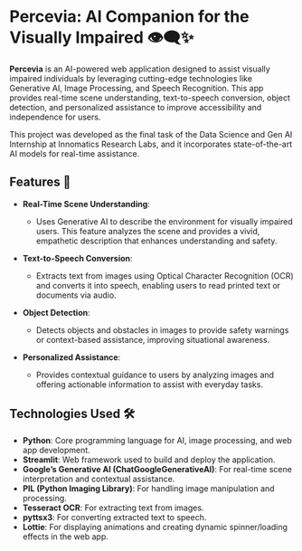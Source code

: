 # Percevia: AI Companion for the Visually Impaired 👁️‍🗨️✨

**Percevia** is an AI-powered web application designed to assist visually impaired individuals by leveraging cutting-edge technologies like Generative AI, Image Processing, and Speech Recognition. This app provides real-time scene understanding, text-to-speech conversion, object detection, and personalized assistance to improve accessibility and independence for users.

This project was developed as the final task of the Data Science and Gen AI Internship at Innomatics Research Labs, and it incorporates state-of-the-art AI models for real-time assistance.

## Features 🚀

- **Real-Time Scene Understanding**:

  - Uses Generative AI to describe the environment for visually impaired users. This feature analyzes the scene and provides a vivid, empathetic description that enhances understanding and safety.

- **Text-to-Speech Conversion**:

  - Extracts text from images using Optical Character Recognition (OCR) and converts it into speech, enabling users to read printed text or documents via audio.

- **Object Detection**:

  - Detects objects and obstacles in images to provide safety warnings or context-based assistance, improving situational awareness.

- **Personalized Assistance**:
  - Provides contextual guidance to users by analyzing images and offering actionable information to assist with everyday tasks.

## Technologies Used 🛠️

- **Python**: Core programming language for AI, image processing, and web app development.
- **Streamlit**: Web framework used to build and deploy the application.
- **Google’s Generative AI (ChatGoogleGenerativeAI)**: For real-time scene interpretation and contextual assistance.
- **PIL (Python Imaging Library)**: For handling image manipulation and processing.
- **Tesseract OCR**: For extracting text from images.
- **pyttsx3**: For converting extracted text to speech.
- **Lottie**: For displaying animations and creating dynamic spinner/loading effects in the web app.
